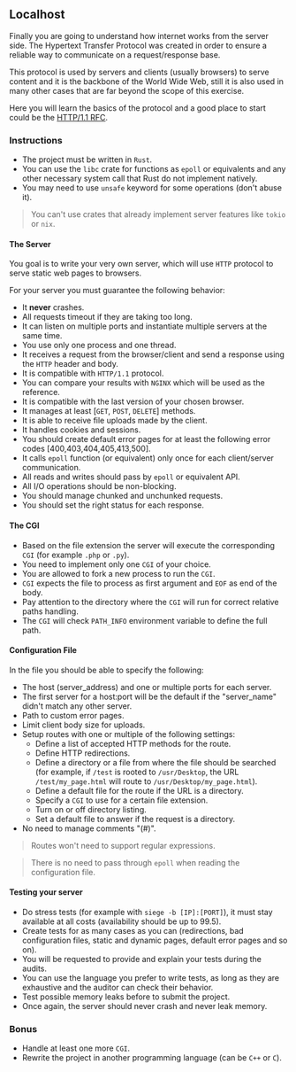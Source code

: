 ## Localhost

Finally you are going to understand how internet works from the server side. The Hypertext Transfer Protocol was created in order to ensure a reliable way to communicate on a request/response base.

This protocol is used by servers and clients (usually browsers) to serve content and it is the backbone of the World Wide Web, still it is also used in many other cases that are far beyond the scope of this exercise.

Here you will learn the basics of the protocol and a good place to start could be the [HTTP/1.1 RFC](https://www.rfc-editor.org/rfc/rfc9112.html).


### Instructions

- The project must be written in `Rust`.
- You can use the `libc` crate for functions as `epoll` or equivalents and any other necessary system call that Rust do not implement natively.
- You may need to use `unsafe` keyword for some operations (don't abuse it).

> You can't use crates that already implement server features like `tokio` or `nix`.

#### The Server

You goal is to write your very own server, which will use `HTTP` protocol to serve static web pages to browsers.

For your server you must guarantee the following behavior:
- It **never** crashes.
- All requests timeout if they are taking too long.
- It can listen on multiple ports and instantiate multiple servers at the same time.
- You use only one process and one thread.
- It receives a request from the browser/client and send a response using the `HTTP` header and body.
- It is compatible with `HTTP/1.1` protocol.
- You can compare your results with `NGINX` which will be used as the reference.
- It is compatible with the last version of your chosen browser.
- It manages at least [`GET`, `POST`, `DELETE`] methods.
- It is able to receive file uploads made by the client.
- It handles cookies and sessions.
- You should create default error pages for at least the following error codes [400,403,404,405,413,500].
- It calls `epoll` function (or equivalent) only once for each client/server communication.
- All reads and writes should pass by `epoll` or equivalent API.
- All I/O operations should be non-blocking.
- You should manage chunked and unchunked requests.
- You should set the right status for each response.

#### The CGI
- Based on the file extension the server will execute the corresponding `CGI` (for example `.php` or `.py`).
- You need to implement only one `CGI` of your choice.
- You are allowed to fork a new process to run the `CGI`.
- `CGI` expects the file to process as first argument and `EOF` as end of the body.
- Pay attention to the directory where the `CGI` will run for correct relative paths handling.
- The `CGI` will check `PATH_INFO` environment variable to define the full path.
	
#### Configuration File

In the file you should be able to specify the following:

- The host (server_address) and one or multiple ports for each server.
- The first server for a host:port will be the default if the "server_name" didn't match any other server.
- Path to custom error pages.
- Limit client body size for uploads.
- Setup routes with one or multiple of the following settings:
  - Define a list of accepted HTTP methods for the route.
  - Define HTTP redirections.
  - Define a directory or a file from where the file should be searched (for example, if `/test` is rooted to `/usr/Desktop`, the URL `/test/my_page.html` will route to `/usr/Desktop/my_page.html`).
  - Define a default file for the route if the URL is a directory.
  - Specify a `CGI` to use for a certain file extension.
  - Turn on or off directory listing.
  - Set a default file to answer if the request is a directory.
- No need to manage comments "(#)".

> Routes won't need to support regular expressions.

> There is no need to pass through `epoll` when reading the configuration file.

#### Testing your server
- Do stress tests (for example with `siege -b [IP]:[PORT]`), it must stay available at all costs (availability should be up to 99.5).
- Create tests for as many cases as you can (redirections, bad configuration files, static and dynamic pages, default error pages and so on).
- You will be requested to provide and explain your tests during the audits.
- You can use the language you prefer to write tests, as long as they are exhaustive and the auditor can check their behavior.
- Test possible memory leaks before to submit the project.
- Once again, the server should never crash and never leak memory.

### Bonus
- Handle at least one more `CGI`.
- Rewrite the project in another programming language (can be `C++` or `C`).

